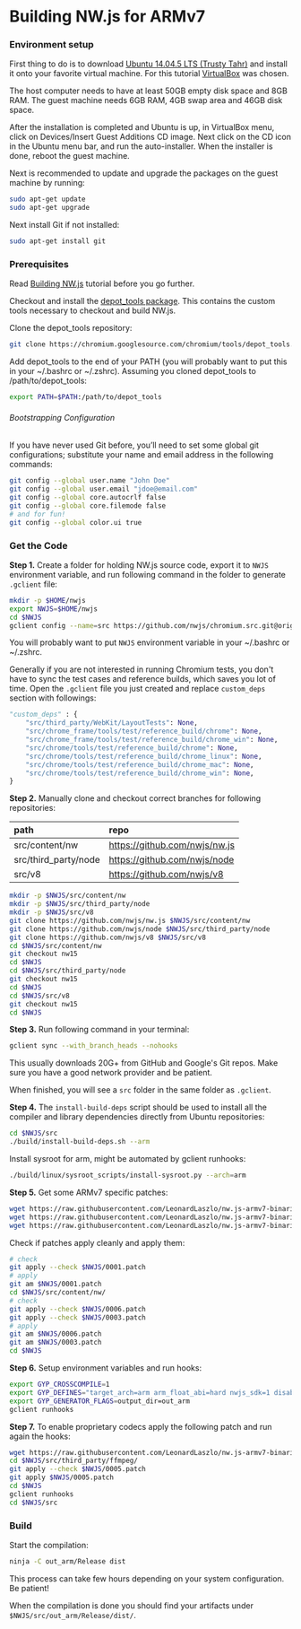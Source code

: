 # Building NW.js for ARMv7

### Environment setup

First thing to do is to download [Ubuntu 14.04.5 LTS (Trusty Tahr)] and install it onto your favorite virtual machine. For this tutorial [VirtualBox] was chosen.

The host computer needs to have at least 50GB empty disk space and 8GB RAM. The guest machine needs 6GB RAM, 4GB swap area and 46GB disk space.

After the installation is completed and Ubuntu is up, in VirtualBox menu, click on Devices/Insert Guest Additions CD image. Next click on the CD icon in the Ubuntu menu bar, and run the auto-installer. When the installer is done, reboot the guest machine.

Next is recommended to update and upgrade the packages on the guest machine by running:
```bash
sudo apt-get update
sudo apt-get upgrade
```

Next install Git if not installed:
```bash
sudo apt-get install git
```

### Prerequisites

Read [Building NW.js] tutorial before you go further.

Checkout and install the [depot_tools package]. This contains the custom tools necessary to checkout and build NW.js.

Clone the depot_tools repository:
```bash
git clone https://chromium.googlesource.com/chromium/tools/depot_tools.git
```

Add depot_tools to the end of your PATH (you will probably want to put this in your ~/.bashrc or ~/.zshrc). Assuming you cloned depot_tools to /path/to/depot_tools:
```bash
export PATH=$PATH:/path/to/depot_tools
```

###### Bootstrapping Configuration
If you have never used Git before, you’ll need to set some global git configurations; substitute your name and email address in the following commands:
```bash
git config --global user.name "John Doe"
git config --global user.email "jdoe@email.com"
git config --global core.autocrlf false
git config --global core.filemode false
# and for fun!
git config --global color.ui true
```

### Get the Code

**Step 1.** Create a folder for holding NW.js source code, export it to `NWJS` environment variable, and run following command in the folder to generate `.gclient` file:

```bash
mkdir -p $HOME/nwjs
export NWJS=$HOME/nwjs
cd $NWJS
gclient config --name=src https://github.com/nwjs/chromium.src.git@origin/nw15
```

You will probably want to put `NWJS` environment variable in your ~/.bashrc or ~/.zshrc.

Generally if you are not interested in running Chromium tests, you don't have to sync the test cases and reference builds, which saves you lot of time. Open the `.gclient` file you just created and replace `custom_deps` section with followings:

```python
"custom_deps" : {
    "src/third_party/WebKit/LayoutTests": None,
    "src/chrome_frame/tools/test/reference_build/chrome": None,
    "src/chrome_frame/tools/test/reference_build/chrome_win": None,
    "src/chrome/tools/test/reference_build/chrome": None,
    "src/chrome/tools/test/reference_build/chrome_linux": None,
    "src/chrome/tools/test/reference_build/chrome_mac": None,
    "src/chrome/tools/test/reference_build/chrome_win": None,
}
```

**Step 2.** Manually clone and checkout correct branches for following repositories:

| path | repo |
|:---- |:---- |
| src/content/nw | https://github.com/nwjs/nw.js |
| src/third_party/node | https://github.com/nwjs/node |
| src/v8 | https://github.com/nwjs/v8 |


```bash
mkdir -p $NWJS/src/content/nw
mkdir -p $NWJS/src/third_party/node
mkdir -p $NWJS/src/v8
git clone https://github.com/nwjs/nw.js $NWJS/src/content/nw
git clone https://github.com/nwjs/node $NWJS/src/third_party/node
git clone https://github.com/nwjs/v8 $NWJS/src/v8
cd $NWJS/src/content/nw
git checkout nw15
cd $NWJS
cd $NWJS/src/third_party/node
git checkout nw15
cd $NWJS
cd $NWJS/src/v8
git checkout nw15
cd $NWJS
```

**Step 3.** Run following command in your terminal:
```bash
gclient sync --with_branch_heads --nohooks
```

This usually downloads 20G+ from GitHub and Google's Git repos. Make sure you have a good network provider and be patient.

When finished, you will see a `src` folder in the same folder as `.gclient`.

**Step 4.** The `install-build-deps` script should be used to install all the compiler and library dependencies directly from Ubuntu repositories:
```bash
cd $NWJS/src
./build/install-build-deps.sh --arm
```

Install sysroot for arm, might be automated by gclient runhooks:
```bash
./build/linux/sysroot_scripts/install-sysroot.py --arch=arm
```

**Step 5.** Get some ARMv7 specific patches:
```bash
wget https://raw.githubusercontent.com/LeonardLaszlo/nw.js-armv7-binaries/master/patches/0001.patch -P $NWJS/
wget https://raw.githubusercontent.com/LeonardLaszlo/nw.js-armv7-binaries/master/patches/0006.patch -P $NWJS/
wget https://raw.githubusercontent.com/LeonardLaszlo/nw.js-armv7-binaries/master/patches/0003.patch -P $NWJS/
```

Check if patches apply cleanly and apply them:
```bash
# check
git apply --check $NWJS/0001.patch
# apply
git am $NWJS/0001.patch
cd $NWJS/src/content/nw/
# check
git apply --check $NWJS/0006.patch
git apply --check $NWJS/0003.patch
# apply
git am $NWJS/0006.patch
git am $NWJS/0003.patch
cd $NWJS
```

**Step 6.** Setup environment variables and run hooks:
```bash
export GYP_CROSSCOMPILE=1
export GYP_DEFINES="target_arch=arm arm_float_abi=hard nwjs_sdk=1 disable_nacl=0"
export GYP_GENERATOR_FLAGS=output_dir=out_arm
gclient runhooks
```

**Step 7.** To enable proprietary codecs apply the following patch and run again the hooks:
```bash
wget https://raw.githubusercontent.com/LeonardLaszlo/nw.js-armv7-binaries/master/patches/0005.patch -P $NWJS/
cd $NWJS/src/third_party/ffmpeg/
git apply --check $NWJS/0005.patch
git apply $NWJS/0005.patch
cd $NWJS
gclient runhooks
cd $NWJS/src
```

### Build

Start the compilation:
```bash
ninja -C out_arm/Release dist
```

This process can take few hours depending on your system configuration. Be patient!

When the compilation is done you should find your artifacts under `$NWJS/src/out_arm/Release/dist/`.

[Ubuntu 14.04.5 LTS (Trusty Tahr)]: http://releases.ubuntu.com/14.04/ubuntu-14.04.5-desktop-amd64.iso
[VirtualBox]: https://www.virtualbox.org/wiki/Downloads
[Building NW.js]: http://docs.nwjs.io/en/latest/For%20Developers/Building%20NW.js/
[depot_tools package]: https://commondatastorage.googleapis.com/chrome-infra-docs/flat/depot_tools/docs/html/depot_tools_tutorial.html#_setting_up
